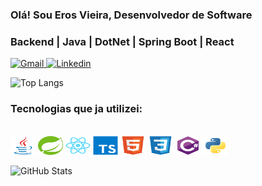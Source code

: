 ### Olá! Sou Eros Vieira, Desenvolvedor de Software
### Backend | Java | DotNet | Spring Boot | React


<a href="mailto:erosgvieira@gmail.com" target="_blank">
  <img src="https://img.shields.io/badge/Gmail-D14836?style=for-the-badge&logo=gmail&logoColor=white" alt="Gmail">
</a>
<a href="https://www.linkedin.com/in/eros-gabriel-vieira-51522725b/" target="_blank">
  <img src="https://img.shields.io/badge/LinkedIn-0077B5?style=for-the-badge&logo=linkedin&logoColor=white" alt="Linkedin">
</a>

![Top Langs](https://github-readme-stats.vercel.app/api/top-langs/?username=erosnoxx&layout=compact&bg_color=000&border_color=30A3DC&title_color=E94D5F&text_color=FFF&cache_seconds=86400)

### Tecnologias que ja utilizei:

<div style="display: inline_block"><br>
  <img align="center" alt="Java" height="30" width="40" src="https://raw.githubusercontent.com/devicons/devicon/master/icons/java/java-original.svg">
  <img align="center" alt="Spring" height="30" width="40" src="https://raw.githubusercontent.com/devicons/devicon/master/icons/spring/spring-original.svg">
  <img align="center" alt="React" height="30" width="40" src="https://raw.githubusercontent.com/devicons/devicon/master/icons/react/react-original.svg">
  <img align="center" alt="TypeScript" height="30" width="40" src="https://raw.githubusercontent.com/devicons/devicon/master/icons/typescript/typescript-original.svg">
  <img align="center" alt="HTML" height="30" width="40" src="https://raw.githubusercontent.com/devicons/devicon/master/icons/html5/html5-original.svg">
  <img align="center" alt="CSS" height="30" width="40" src="https://raw.githubusercontent.com/devicons/devicon/master/icons/css3/css3-original.svg">
  <img align="center" alt="C-Sharp" height="30" width="40" src="https://raw.githubusercontent.com/devicons/devicon/master/icons/csharp/csharp-original.svg">
  <img align="center" alt="Python" height="30" width="40" src="https://raw.githubusercontent.com/devicons/devicon/master/icons/python/python-original.svg">
</div>

<br>

<img src="https://github-readme-stats.vercel.app/api?username=erosnoxx&show_icons=true&locale=en" alt="GitHub Stats" />


